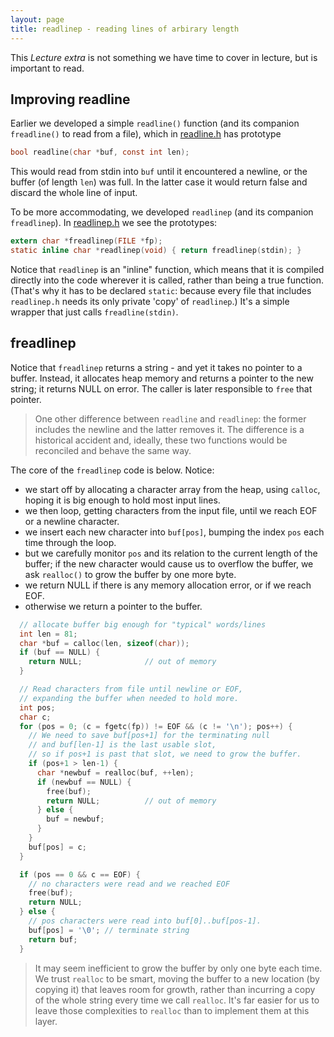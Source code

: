 ```yaml
---
layout: page
title: readlinep - reading lines of arbirary length
---
```


This *Lecture extra* is not something we have time to cover in lecture, but is important to read.

## Improving readline

Earlier we developed a simple `readline()` function (and its companion `freadline()` to read from a file), which in [readline.h]({{site.examples}}/readline.h) has prototype

```c
bool readline(char *buf, const int len);
```

This would read from stdin into `buf` until it encountered a newline, or the buffer (of length `len`) was full.
In the latter case it would return false and discard the whole line of input.

To be more accommodating, we developed `readlinep` (and its companion `freadlinep`).
In [readlinep.h]({{site.examples}}/readlinep.h) we see the prototypes:

```c
extern char *freadlinep(FILE *fp);
static inline char *readlinep(void) { return freadlinep(stdin); }
```

Notice that `readlinep` is an "inline" function, which means that it is compiled directly into the code wherever it is called, rather than being a true function.
(That's why it has to be declared `static`: because every file that includes `readlinep.h` needs its only private 'copy' of `readlinep`.)  It's a simple wrapper that just calls `freadline(stdin)`.

## freadlinep

Notice that `freadlinep` returns a string - and yet it takes no pointer to a buffer.
Instead, it allocates heap memory and returns a pointer to the new string; it returns NULL on error.
The caller is later responsible to `free` that pointer.

> One other difference between `readline` and `readlinep`: the former includes the newline and the latter removes it.
The difference is a historical accident and, ideally, these two functions would be reconciled and behave the same way.

The core of the `freadlinep` code is below.
Notice:

* we start off by allocating a character array from the heap, using `calloc`, hoping it is big enough to hold most input lines.
* we then loop, getting characters from the input file, until we reach EOF or a newline character.
* we insert each new character into `buf[pos]`, bumping the index `pos` each time through the loop.
* but we carefully monitor `pos` and its relation to the current length of the buffer; if the new character would cause us to overflow the buffer, we ask `realloc()` to grow the buffer by one more byte.
* we return NULL if there is any memory allocation error, or if we reach EOF.
* otherwise we return a pointer to the buffer.

```c
  // allocate buffer big enough for "typical" words/lines
  int len = 81;
  char *buf = calloc(len, sizeof(char));
  if (buf == NULL) {
    return NULL;              // out of memory
  }

  // Read characters from file until newline or EOF,
  // expanding the buffer when needed to hold more.
  int pos;
  char c;
  for (pos = 0; (c = fgetc(fp)) != EOF && (c != '\n'); pos++) {
    // We need to save buf[pos+1] for the terminating null
    // and buf[len-1] is the last usable slot,
    // so if pos+1 is past that slot, we need to grow the buffer.
    if (pos+1 > len-1) {
      char *newbuf = realloc(buf, ++len);
      if (newbuf == NULL) {
        free(buf);
        return NULL;          // out of memory
      } else {
        buf = newbuf;
      }
    }
    buf[pos] = c;
  }

  if (pos == 0 && c == EOF) {
    // no characters were read and we reached EOF
    free(buf);
    return NULL;
  } else {
    // pos characters were read into buf[0]..buf[pos-1].
    buf[pos] = '\0'; // terminate string
    return buf;
  }
```

> It may seem inefficient to grow the buffer by only one byte each time.
We trust `realloc` to be smart, moving the buffer to a new location (by copying it) that leaves room for growth, rather than incurring a copy of the whole string every time we call `realloc`.
It's far easier for us to leave those complexities to `realloc` than to implement them at this layer.
